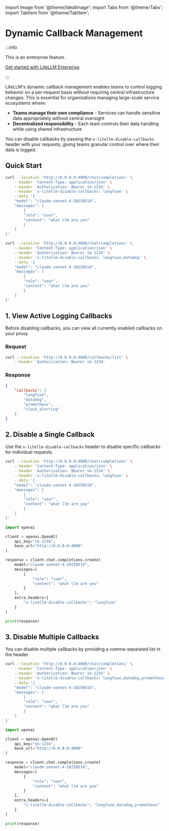 import Image from '@theme/IdealImage';
import Tabs from '@theme/Tabs';
import TabItem from '@theme/TabItem';


# Dynamic Callback Management

:::info

This is an enterprise feature.

[Get started with LiteLLM Enterprise](https://www.litellm.ai/enterprise)

:::

LiteLLM's dynamic callback management enables teams to control logging behavior on a per-request basis without requiring central infrastructure changes. This is essential for organizations managing large-scale service ecosystems where:

- **Teams manage their own compliance** - Services can handle sensitive data appropriately without central oversight
- **Decentralized responsibility** - Each team controls their data handling while using shared infrastructure

You can disable callbacks by passing the `x-litellm-disable-callbacks` header with your requests, giving teams granular control over where their data is logged.

## Quick Start

<Tabs>
<TabItem value="disable-single" label="Disable a single callback">

```bash
curl --location 'http://0.0.0.0:4000/chat/completions' \
    --header 'Content-Type: application/json' \
    --header 'Authorization: Bearer sk-1234' \
    --header 'x-litellm-disable-callbacks: langfuse' \
    --data '{
    "model": "claude-sonnet-4-20250514",
    "messages": [
        {
        "role": "user",
        "content": "what llm are you"
        }
    ]
}'
```

</TabItem>
<TabItem value="disable-multiple" label="Disable multiple callbacks">

```bash
curl --location 'http://0.0.0.0:4000/chat/completions' \
    --header 'Content-Type: application/json' \
    --header 'Authorization: Bearer sk-1234' \
    --header 'x-litellm-disable-callbacks: langfuse,datadog' \
    --data '{
    "model": "claude-sonnet-4-20250514",
    "messages": [
        {
        "role": "user",
        "content": "what llm are you"
        }
    ]
}'
```

</TabItem>
</Tabs>

## 1. View Active Logging Callbacks

Before disabling callbacks, you can view all currently enabled callbacks on your proxy.

### Request

```bash
curl --location 'http://0.0.0.0:4000/callbacks/list' \
    --header 'Authorization: Bearer sk-1234'
```

### Response

```json
{
    "callbacks": [
        "langfuse",
        "datadog", 
        "prometheus",
        "slack_alerting"
    ]
}
```

## 2. Disable a Single Callback

Use the `x-litellm-disable-callbacks` header to disable specific callbacks for individual requests.

<Tabs>
<TabItem value="Curl" label="Curl Request">

```bash
curl --location 'http://0.0.0.0:4000/chat/completions' \
    --header 'Content-Type: application/json' \
    --header 'Authorization: Bearer sk-1234' \
    --header 'x-litellm-disable-callbacks: langfuse' \
    --data '{
    "model": "claude-sonnet-4-20250514",
    "messages": [
        {
        "role": "user",
        "content": "what llm are you"
        }
    ]
}'
```

</TabItem>
<TabItem value="OpenAI" label="OpenAI Python SDK">

```python
import openai

client = openai.OpenAI(
    api_key="sk-1234",
    base_url="http://0.0.0.0:4000"
)

response = client.chat.completions.create(
    model="claude-sonnet-4-20250514",
    messages=[
        {
            "role": "user",
            "content": "what llm are you"
        }
    ],
    extra_headers={
        "x-litellm-disable-callbacks": "langfuse"
    }
)

print(response)
```

</TabItem>
</Tabs>

## 3. Disable Multiple Callbacks

You can disable multiple callbacks by providing a comma-separated list in the header.

<Tabs>
<TabItem value="Curl" label="Curl Request">

```bash
curl --location 'http://0.0.0.0:4000/chat/completions' \
    --header 'Content-Type: application/json' \
    --header 'Authorization: Bearer sk-1234' \
    --header 'x-litellm-disable-callbacks: langfuse,datadog,prometheus' \
    --data '{
    "model": "claude-sonnet-4-20250514",
    "messages": [
        {
        "role": "user",
        "content": "what llm are you"
        }
    ]
}'
```

</TabItem>
<TabItem value="OpenAI" label="OpenAI Python SDK">

```python
import openai

client = openai.OpenAI(
    api_key="sk-1234",
    base_url="http://0.0.0.0:4000"
)

response = client.chat.completions.create(
    model="claude-sonnet-4-20250514",
    messages=[
        {
            "role": "user",
            "content": "what llm are you"
        }
    ],
    extra_headers={
        "x-litellm-disable-callbacks": "langfuse,datadog,prometheus"
    }
)

print(response)
```

</TabItem>
</Tabs>
